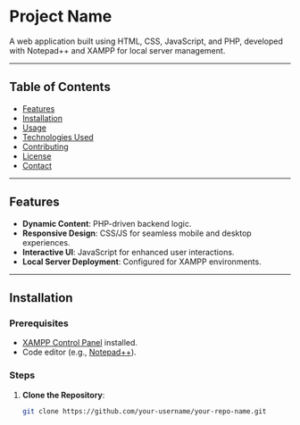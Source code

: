 # Project Name

A web application built using HTML, CSS, JavaScript, and PHP, developed with Notepad++ and XAMPP for local server management.

---

## Table of Contents
- [Features](#features)
- [Installation](#installation)
- [Usage](#usage)
- [Technologies Used](#technologies-used)
- [Contributing](#contributing)
- [License](#license)
- [Contact](#contact)

---

## Features
- **Dynamic Content**: PHP-driven backend logic.
- **Responsive Design**: CSS/JS for seamless mobile and desktop experiences.
- **Interactive UI**: JavaScript for enhanced user interactions.
- **Local Server Deployment**: Configured for XAMPP environments.

---

## Installation

### Prerequisites
- [XAMPP Control Panel](https://www.apachefriends.org/download.html) installed.
- Code editor (e.g., [Notepad++](https://notepad-plus-plus.org/downloads/)).

### Steps
1. **Clone the Repository**:
   ```bash
   git clone https://github.com/your-username/your-repo-name.git
